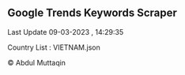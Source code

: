 

## Google Trends Keywords Scraper 
 
Last Update 09-03-2023 , 14:29:35

Country List :
VIETNAM.json



© Abdul Muttaqin 

